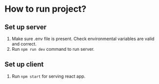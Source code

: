 # How to run project?

## Set up server
1. Make sure .env file is present. Check environmental variables are valid and correct.
2. Run `npm run dev` command to run server.

## Set up client
1. Run `npm start` for serving react app.
